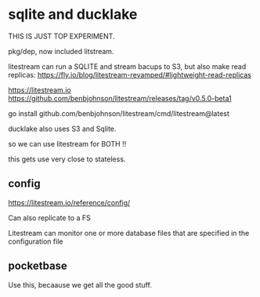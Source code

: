 # sqlite and ducklake

THIS IS JUST TOP EXPERIMENT.

pkg/dep, now included litstream.

litestream can run a SQLITE and stream bacups to S3, but also make read replicas: https://fly.io/blog/litestream-revamped/#lightweight-read-replicas

https://litestream.io
https://github.com/benbjohnson/litestream/releases/tag/v0.5.0-beta1

go install github.com/benbjohnson/litestream/cmd/litestream@latest

ducklake also uses S3 and Sqlite.

so we can use litestream for BOTH !!

this gets use very close to stateless.

## config

https://litestream.io/reference/config/

Can also replicate to a FS

Litestream can monitor one or more database files that are specified in the configuration file

## pocketbase

Use this, becaause we get all the good stuff.


